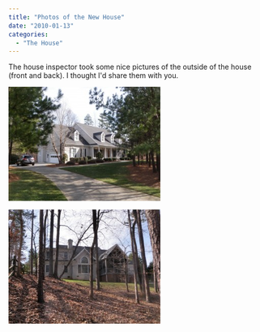 ```yaml
---
title: "Photos of the New House"
date: "2010-01-13"
categories: 
  - "The House"
---
```


The house inspector took some nice pictures of the outside of the house (front and back). I thought I'd share them with you.

[![](images/015-300x225.jpg)](http://www.thewargos.com/wp-content/uploads/2010/01/015.jpg)

[![](images/017-300x225.jpg)](http://www.thewargos.com/wp-content/uploads/2010/01/017.jpg)
